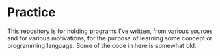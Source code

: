 # Practice

This repository is for holding programs I've written, from various sources and for various motivations, for the purpose of learning some concept or programming language. Some of the code in here is somewhat old.
